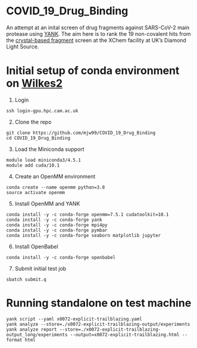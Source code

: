 # COVID_19_Drug_Binding
An attempt at an inital screen of drug fragments against SARS-CoV-2 main protease using [YANK](http://getyank.org/latest/).
The aim here is to rank the 19 non-covalent hits from the [crystal-based fragment](https://www.diamond.ac.uk/covid-19/for-scientists/Main-protease-structure-and-XChem.html) screen at the XChem facility at UK’s Diamond Light Source.

# Initial setup of conda environment on [Wilkes2](https://www.hpc.cam.ac.uk/systems/wilkes-2)
1) Login
```
ssh login-gpu.hpc.cam.ac.uk
```

2) Clone the repo
```
git clone https://github.com/mjw99/COVID_19_Drug_Binding
cd COVID_19_Drug_Binding 
```

3) Load the Miniconda support
```
module load miniconda3/4.5.1
module add cuda/10.1
```

4) Create an OpenMM environment
```
conda create --name openmm python=3.8
source activate openmm
```

5) Install OpenMM and YANK
```
conda install -y -c conda-forge openmm=7.5.1 cudatoolkit=10.1
conda install -y -c conda-forge yank
conda install -y -c conda-forge mpi4py
conda install -y -c conda-forge pymbar
conda install -y -c conda-forge seaborn matplotlib jupyter
```

6) Install OpenBabel
```
conda install -y -c conda-forge openbabel
```

7) Submit initial test job
```
sbatch submit.q
```

# Running standalone on test machine
```
yank script --yaml x0072-explicit-trailblazing.yaml
yank analyze --store=./x0072-explicit-trailblazing-output/experiments
yank analyze report --store=./x0072-explicit-trailblazing-output_long/experiments --output=x0072-explicit-trailblazing.html --format html
```

